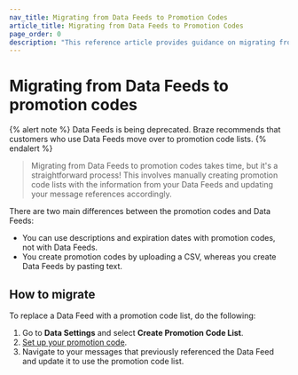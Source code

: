 ```yaml
---
nav_title: Migrating from Data Feeds to Promotion Codes
article_title: Migrating from Data Feeds to Promotion Codes
page_order: 0
description: "This reference article provides guidance on migrating from Data Feeds to promotion codes."
---
```


# Migrating from Data Feeds to promotion codes

{% alert note %}
Data Feeds is being deprecated. Braze recommends that customers who use Data Feeds move over to promotion code lists.
{% endalert %}

> Migrating from Data Feeds to promotion codes takes time, but it's a straightforward process! This involves manually creating promotion code lists with the information from your Data Feeds and updating your message references accordingly.

There are two main differences between the promotion codes and Data Feeds:

- You can use descriptions and expiration dates with promotion codes, not with Data Feeds.
- You create promotion codes by uploading a CSV, whereas you create Data Feeds by pasting text.

## How to migrate

To replace a Data Feed with a promotion code list, do the following: 

1. Go to **Data Settings** and select **Create Promotion Code List**.
2. [Set up your promotion code]({{site.baseurl}}/user_guide/personalization_and_dynamic_content/promotion_codes).
3. Navigate to your messages that previously referenced the Data Feed and update it to use the promotion code list.